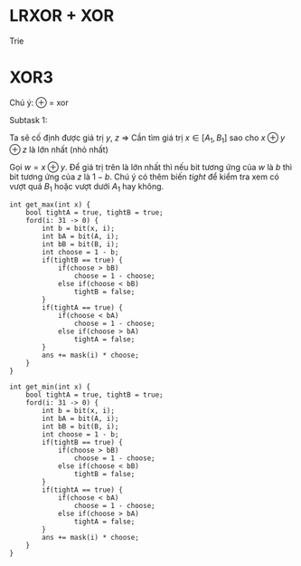 # LRXOR + XOR
Trie

# XOR3
Chú ý: $\oplus$ = xor

Subtask 1:

Ta sẽ cố định được giá trị $y$, $z$ => Cần tìm giá trị $x \in [A_1, B_1]$ sao cho $x \oplus y \oplus z$ là lớn nhất (nhỏ nhất)

Gọi $w = x \oplus y$. Để giá trị trên là lớn nhất thì nếu bit tương ứng của $w$ là $b$ thì bit tương ứng của $z$ là $1 - b$. Chú ý có thêm biến $tight$ để kiểm tra xem có vượt quá $B_1$ hoặc vượt dưới $A_1$ hay không.

```
int get_max(int x) {
	bool tightA = true, tightB = true;
	ford(i: 31 -> 0) {
		int b = bit(x, i);
		int bA = bit(A, i);
		int bB = bit(B, i);
		int choose = 1 - b;
		if(tightB == true) {
			if(choose > bB)
				choose = 1 - choose;
			else if(choose < bB)
				tightB = false;
		}
		if(tightA == true) {
			if(choose < bA)
				choose = 1 - choose;
			else if(choose > bA)
				tightA = false;
		}
		ans += mask(i) * choose;
	}
}
```

```
int get_min(int x) {
	bool tightA = true, tightB = true;
	ford(i: 31 -> 0) {
		int b = bit(x, i);
		int bA = bit(A, i);
		int bB = bit(B, i);
		int choose = 1 - b;
		if(tightB == true) {
			if(choose > bB)
				choose = 1 - choose;
			else if(choose < bB)
				tightB = false;
		}
		if(tightA == true) {
			if(choose < bA)
				choose = 1 - choose;
			else if(choose > bA)
				tightA = false;
		}
		ans += mask(i) * choose;
	}
}
```
<!--stackedit_data:
eyJoaXN0b3J5IjpbLTE2NjA1OTY1NzAsMTE5NTEzNDAxMSwxOT
E3NzAzMTgwXX0=
-->